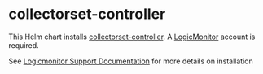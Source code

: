 # collectorset-controller

This Helm chart installs [collectorset-controller](https://github.com/logicmonitor/k8s-collectorset-controller). A [LogicMonitor](https://www.logicmonitor.com) account is required.

See [Logicmonitor Support Documentation](https://www.logicmonitor.com/support/monitoring/containers/kubernetes/about-logicmonitors-kubernetes-monitoring) for more details on installation